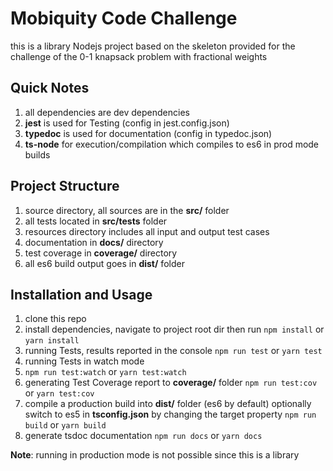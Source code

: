 # Mobiquity Code Challenge

this is a library Nodejs project based on the skeleton provided
for the challenge of the 0-1 knapsack problem with fractional weights

## Quick Notes
1. all dependencies are dev dependencies
2. **jest** is used for Testing (config in jest.config.json)
3. **typedoc** is used for documentation (config in typedoc.json)
4. **ts-node** for execution/compilation which compiles to es6 in prod mode builds

## Project Structure

1. source directory, all sources are in the **src/** folder
2. all tests located in **src/tests** folder
3. resources directory includes all input and output test cases
4. documentation in **docs/** directory
5. test coverage in **coverage/** directory
6. all es6 build output goes in **dist/** folder

## Installation and Usage

1. clone this repo
2. install dependencies, navigate to project root dir then run
   `npm install` or `yarn install`
3. running Tests, results reported in the console
   `npm run test` or `yarn test`
4. running Tests in watch mode
5. `npm run test:watch` or `yarn test:watch`
6. generating Test Coverage report to **coverage/** folder
   `npm run test:cov` or `yarn test:cov`
7. compile a production build into **dist/** folder (es6 by default) optionally switch to es5 in **tsconfig.json** by changing the target property
   `npm run build` or `yarn build`
8. generate tsdoc documentation
   `npm run docs` or `yarn docs`

**Note**: running in production mode is not possible since this is a library
